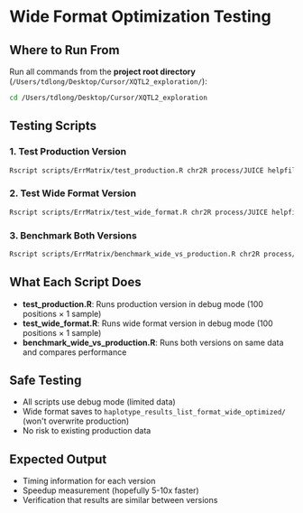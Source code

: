 # Wide Format Optimization Testing

## Where to Run From
Run all commands from the **project root directory** (`/Users/tdlong/Desktop/Cursor/XQTL2_exploration/`):

```bash
cd /Users/tdlong/Desktop/Cursor/XQTL2_exploration
```

## Testing Scripts

### 1. Test Production Version
```bash
Rscript scripts/ErrMatrix/test_production.R chr2R process/JUICE helpfiles/JUICE_haplotype_parameters.R
```

### 2. Test Wide Format Version  
```bash
Rscript scripts/ErrMatrix/test_wide_format.R chr2R process/JUICE helpfiles/JUICE_haplotype_parameters.R
```

### 3. Benchmark Both Versions
```bash
Rscript scripts/ErrMatrix/benchmark_wide_vs_production.R chr2R process/JUICE helpfiles/JUICE_haplotype_parameters.R
```

## What Each Script Does

- **test_production.R**: Runs production version in debug mode (100 positions × 1 sample)
- **test_wide_format.R**: Runs wide format version in debug mode (100 positions × 1 sample)  
- **benchmark_wide_vs_production.R**: Runs both versions on same data and compares performance

## Safe Testing
- All scripts use debug mode (limited data)
- Wide format saves to `haplotype_results_list_format_wide_optimized/` (won't overwrite production)
- No risk to existing production data

## Expected Output
- Timing information for each version
- Speedup measurement (hopefully 5-10x faster)
- Verification that results are similar between versions

